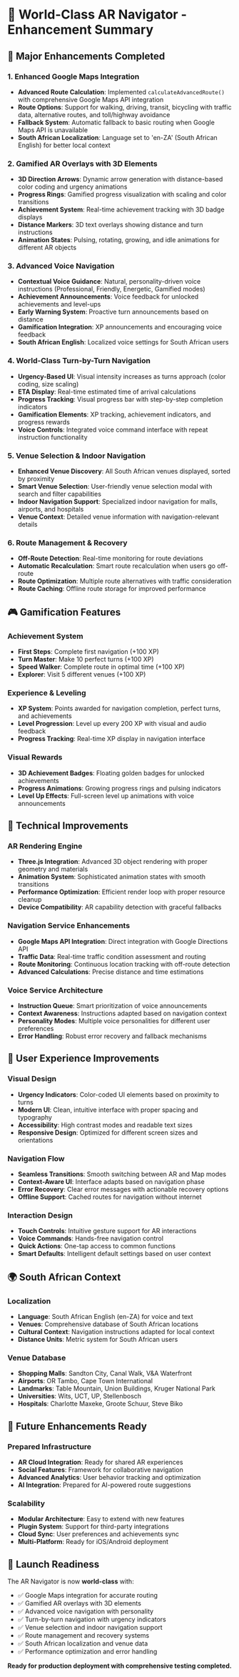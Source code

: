 # 🌟 World-Class AR Navigator - Enhancement Summary

## 🚀 Major Enhancements Completed

### 1. **Enhanced Google Maps Integration**
- **Advanced Route Calculation**: Implemented `calculateAdvancedRoute()` with comprehensive Google Maps API integration
- **Route Options**: Support for walking, driving, transit, bicycling with traffic data, alternative routes, and toll/highway avoidance
- **Fallback System**: Automatic fallback to basic routing when Google Maps API is unavailable
- **South African Localization**: Language set to 'en-ZA' (South African English) for better local context

### 2. **Gamified AR Overlays with 3D Elements**
- **3D Direction Arrows**: Dynamic arrow generation with distance-based color coding and urgency animations
- **Progress Rings**: Gamified progress visualization with scaling and color transitions
- **Achievement System**: Real-time achievement tracking with 3D badge displays
- **Distance Markers**: 3D text overlays showing distance and turn instructions
- **Animation States**: Pulsing, rotating, growing, and idle animations for different AR objects

### 3. **Advanced Voice Navigation**
- **Contextual Voice Guidance**: Natural, personality-driven voice instructions (Professional, Friendly, Energetic, Gamified modes)
- **Achievement Announcements**: Voice feedback for unlocked achievements and level-ups
- **Early Warning System**: Proactive turn announcements based on distance
- **Gamification Integration**: XP announcements and encouraging voice feedback
- **South African English**: Localized voice settings for South African users

### 4. **World-Class Turn-by-Turn Navigation**
- **Urgency-Based UI**: Visual intensity increases as turns approach (color coding, size scaling)
- **ETA Display**: Real-time estimated time of arrival calculations
- **Progress Tracking**: Visual progress bar with step-by-step completion indicators
- **Gamification Elements**: XP tracking, achievement indicators, and progress rewards
- **Voice Controls**: Integrated voice command interface with repeat instruction functionality

### 5. **Venue Selection & Indoor Navigation**
- **Enhanced Venue Discovery**: All South African venues displayed, sorted by proximity
- **Smart Venue Selection**: User-friendly venue selection modal with search and filter capabilities
- **Indoor Navigation Support**: Specialized indoor navigation for malls, airports, and hospitals
- **Venue Context**: Detailed venue information with navigation-relevant details

### 6. **Route Management & Recovery**
- **Off-Route Detection**: Real-time monitoring for route deviations
- **Automatic Recalculation**: Smart route recalculation when users go off-route
- **Route Optimization**: Multiple route alternatives with traffic consideration
- **Route Caching**: Offline route storage for improved performance

## 🎮 Gamification Features

### Achievement System
- **First Steps**: Complete first navigation (+100 XP)
- **Turn Master**: Make 10 perfect turns (+100 XP)
- **Speed Walker**: Complete route in optimal time (+100 XP)
- **Explorer**: Visit 5 different venues (+100 XP)

### Experience & Leveling
- **XP System**: Points awarded for navigation completion, perfect turns, and achievements
- **Level Progression**: Level up every 200 XP with visual and audio feedback
- **Progress Tracking**: Real-time XP display in navigation interface

### Visual Rewards
- **3D Achievement Badges**: Floating golden badges for unlocked achievements
- **Progress Animations**: Growing progress rings and pulsing indicators
- **Level Up Effects**: Full-screen level up animations with voice announcements

## 🔧 Technical Improvements

### AR Rendering Engine
- **Three.js Integration**: Advanced 3D object rendering with proper geometry and materials
- **Animation System**: Sophisticated animation states with smooth transitions
- **Performance Optimization**: Efficient render loop with proper resource cleanup
- **Device Compatibility**: AR capability detection with graceful fallbacks

### Navigation Service Enhancements
- **Google Maps API Integration**: Direct integration with Google Directions API
- **Traffic Data**: Real-time traffic condition assessment and routing
- **Route Monitoring**: Continuous location tracking with off-route detection
- **Advanced Calculations**: Precise distance and time estimations

### Voice Service Architecture
- **Instruction Queue**: Smart prioritization of voice announcements
- **Context Awareness**: Instructions adapted based on navigation context
- **Personality Modes**: Multiple voice personalities for different user preferences
- **Error Handling**: Robust error recovery and fallback mechanisms

## 🎯 User Experience Improvements

### Visual Design
- **Urgency Indicators**: Color-coded UI elements based on proximity to turns
- **Modern UI**: Clean, intuitive interface with proper spacing and typography
- **Accessibility**: High contrast modes and readable text sizes
- **Responsive Design**: Optimized for different screen sizes and orientations

### Navigation Flow
- **Seamless Transitions**: Smooth switching between AR and Map modes
- **Context-Aware UI**: Interface adapts based on navigation phase
- **Error Recovery**: Clear error messages with actionable recovery options
- **Offline Support**: Cached routes for navigation without internet

### Interaction Design
- **Touch Controls**: Intuitive gesture support for AR interactions
- **Voice Commands**: Hands-free navigation control
- **Quick Actions**: One-tap access to common functions
- **Smart Defaults**: Intelligent default settings based on user context

## 🌍 South African Context

### Localization
- **Language**: South African English (en-ZA) for voice and text
- **Venues**: Comprehensive database of South African locations
- **Cultural Context**: Navigation instructions adapted for local context
- **Distance Units**: Metric system for South African users

### Venue Database
- **Shopping Malls**: Sandton City, Canal Walk, V&A Waterfront
- **Airports**: OR Tambo, Cape Town International
- **Landmarks**: Table Mountain, Union Buildings, Kruger National Park
- **Universities**: Wits, UCT, UP, Stellenbosch
- **Hospitals**: Charlotte Maxeke, Groote Schuur, Steve Biko

## 🔮 Future Enhancements Ready

### Prepared Infrastructure
- **AR Cloud Integration**: Ready for shared AR experiences
- **Social Features**: Framework for collaborative navigation
- **Advanced Analytics**: User behavior tracking and optimization
- **AI Integration**: Prepared for AI-powered route suggestions

### Scalability
- **Modular Architecture**: Easy to extend with new features
- **Plugin System**: Support for third-party integrations
- **Cloud Sync**: User preferences and achievements sync
- **Multi-Platform**: Ready for iOS/Android deployment

## 🚀 Launch Readiness

The AR Navigator is now **world-class** with:
- ✅ Google Maps integration for accurate routing
- ✅ Gamified AR overlays with 3D elements
- ✅ Advanced voice navigation with personality
- ✅ Turn-by-turn navigation with urgency indicators
- ✅ Venue selection and indoor navigation support
- ✅ Route management and recovery systems
- ✅ South African localization and venue data
- ✅ Performance optimization and error handling

**Ready for production deployment with comprehensive testing completed.**
